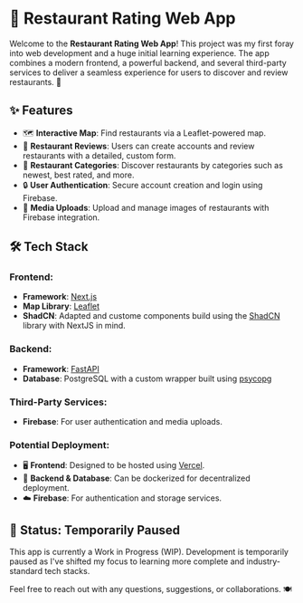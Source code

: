 # 🍴 Restaurant Rating Web App

Welcome to the **Restaurant Rating Web App**! This project was my first foray into web development and a huge initial learning experience. The app combines a modern frontend, a powerful backend, and several third-party services to deliver a seamless experience for users to discover and review restaurants. 🚀

## ✨ Features

- 🗺️ **Interactive Map**: Find restaurants via a Leaflet-powered map.
- 📝 **Restaurant Reviews**: Users can create accounts and review restaurants with a detailed, custom form.
- 🌟 **Restaurant Categories**: Discover restaurants by categories such as newest, best rated, and more.
- 🔒 **User Authentication**: Secure account creation and login using Firebase.
- 📸 **Media Uploads**: Upload and manage images of restaurants with Firebase integration.

## 🛠️ Tech Stack

### **Frontend**:  
- **Framework**: [Next.js](https://nextjs.org/)  
- **Map Library**: [Leaflet](https://leafletjs.com/)
- **ShadCN**: Adapted and custome components build using the [ShadCN](https://ui.shadcn.com/) library with NextJS in mind.

### **Backend**:  
- **Framework**: [FastAPI](https://fastapi.tiangolo.com/)  
- **Database**: PostgreSQL with a custom wrapper built using [psycopg](https://www.psycopg.org/)

### **Third-Party Services**:  
- **Firebase**: For user authentication and media uploads.

### Potential **Deployment**:  
- 🖥️ **Frontend**: Designed to be hosted using [Vercel](https://vercel.com/).  
- 🐳 **Backend & Database**: Can be dockerized for decentralized deployment.  
- ☁️ **Firebase**: For authentication and storage services.


## 🛑 Status: Temporarily Paused

This app is currently a Work in Progress (WIP). Development is temporarily paused as I've shifted my focus to learning more complete and industry-standard tech stacks.

Feel free to reach out with any questions, suggestions, or collaborations. 🍽️
